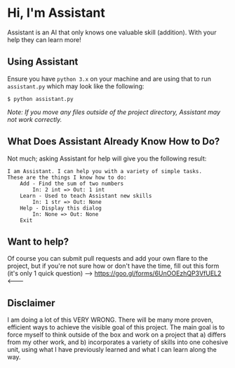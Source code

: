 # Hi, I'm Assistant

Assistant is an AI that only knows one valuable skill (addition).  With your help they can learn more!

## Using Assistant

Ensure you have `python 3.x` on your machine and are using that to run `assistant.py` which may look like the following:

```
$ python assistant.py
```

_Note: If you move any files outside of the project directory, Assistant may not work correctly._

## What Does Assistant Already Know How to Do?

Not much; asking Assistant for help will give you the following result:
```
I am Assistant. I can help you with a variety of simple tasks.
These are the things I know how to do:
	Add - Find the sum of two numbers
		In: 2 int => Out: 1 int
	Learn - Used to teach Assistant new skills
		In: 1 str => Out: None
	Help - Display this dialog
		In: None => Out: None
	Exit
```

## Want to help?

Of course you can submit pull requests and add your own flare to the project, but if you're not sure how or don't have the time, fill out this form (it's only 1 quick question) --> https://goo.gl/forms/6UnOOEzhQP3VfUEL2 <---

## Disclaimer

I am doing a lot of this VERY WRONG.  There will be many more proven, efficient ways to achieve the visible goal of this project.  The main goal is to force myself to think outside of the box and work on a project that a) differs from my other work, and b) incorporates a variety of skills into one cohesive unit, using what I have previously learned and what I can learn along the way.
